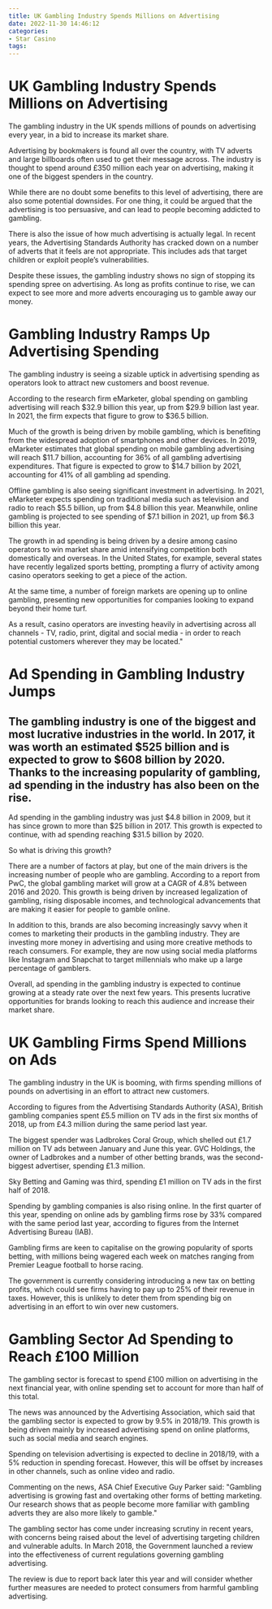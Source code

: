 ```yaml
---
title: UK Gambling Industry Spends Millions on Advertising
date: 2022-11-30 14:46:12
categories:
- Star Casino
tags:
---
```



#  UK Gambling Industry Spends Millions on Advertising

The gambling industry in the UK spends millions of pounds on advertising every year, in a bid to increase its market share.

Advertising by bookmakers is found all over the country, with TV adverts and large billboards often used to get their message across. The industry is thought to spend around £350 million each year on advertising, making it one of the biggest spenders in the country.

While there are no doubt some benefits to this level of advertising, there are also some potential downsides. For one thing, it could be argued that the advertising is too persuasive, and can lead to people becoming addicted to gambling.

There is also the issue of how much advertising is actually legal. In recent years, the Advertising Standards Authority has cracked down on a number of adverts that it feels are not appropriate. This includes ads that target children or exploit people’s vulnerabilities.

Despite these issues, the gambling industry shows no sign of stopping its spending spree on advertising. As long as profits continue to rise, we can expect to see more and more adverts encouraging us to gamble away our money.

#  Gambling Industry Ramps Up Advertising Spending

The gambling industry is seeing a sizable uptick in advertising spending as operators look to attract new customers and boost revenue.

According to the research firm eMarketer, global spending on gambling advertising will reach $32.9 billion this year, up from $29.9 billion last year. In 2021, the firm expects that figure to grow to $36.5 billion.

Much of the growth is being driven by mobile gambling, which is benefiting from the widespread adoption of smartphones and other devices. In 2019, eMarketer estimates that global spending on mobile gambling advertising will reach $11.7 billion, accounting for 36% of all gambling advertising expenditures. That figure is expected to grow to $14.7 billion by 2021, accounting for 41% of all gambling ad spending.

 Offline gambling is also seeing significant investment in advertising. In 2021, eMarketer expects spending on traditional media such as television and radio to reach $5.5 billion, up from $4.8 billion this year. Meanwhile, online gambling is projected to see spending of $7.1 billion in 2021, up from $6.3 billion this year.

The growth in ad spending is being driven by a desire among casino operators to win market share amid intensifying competition both domestically and overseas. In the United States, for example, several states have recently legalized sports betting, prompting a flurry of activity among casino operators seeking to get a piece of the action.

At the same time, a number of foreign markets are opening up to online gambling, presenting new opportunities for companies looking to expand beyond their home turf.

As a result, casino operators are investing heavily in advertising across all channels - TV, radio, print, digital and social media - in order to reach potential customers wherever they may be located."

#  Ad Spending in Gambling Industry Jumps

## The gambling industry is one of the biggest and most lucrative industries in the world. In 2017, it was worth an estimated $525 billion and is expected to grow to $608 billion by 2020. Thanks to the increasing popularity of gambling, ad spending in the industry has also been on the rise.

Ad spending in the gambling industry was just $4.8 billion in 2009, but it has since grown to more than $25 billion in 2017. This growth is expected to continue, with ad spending reaching $31.5 billion by 2020.

So what is driving this growth?

There are a number of factors at play, but one of the main drivers is the increasing number of people who are gambling. According to a report from PwC, the global gambling market will grow at a CAGR of 4.8% between 2016 and 2020. This growth is being driven by increased legalization of gambling, rising disposable incomes, and technological advancements that are making it easier for people to gamble online.

In addition to this, brands are also becoming increasingly savvy when it comes to marketing their products in the gambling industry. They are investing more money in advertising and using more creative methods to reach consumers. For example, they are now using social media platforms like Instagram and Snapchat to target millennials who make up a large percentage of gamblers.

Overall, ad spending in the gambling industry is expected to continue growing at a steady rate over the next few years. This presents lucrative opportunities for brands looking to reach this audience and increase their market share.

#  UK Gambling Firms Spend Millions on Ads

The gambling industry in the UK is booming, with firms spending millions of pounds on advertising in an effort to attract new customers.

According to figures from the Advertising Standards Authority (ASA), British gambling companies spent £5.5 million on TV ads in the first six months of 2018, up from £4.3 million during the same period last year.

The biggest spender was Ladbrokes Coral Group, which shelled out £1.7 million on TV ads between January and June this year. GVC Holdings, the owner of Ladbrokes and a number of other betting brands, was the second-biggest advertiser, spending £1.3 million.

Sky Betting and Gaming was third, spending £1 million on TV ads in the first half of 2018.

Spending by gambling companies is also rising online. In the first quarter of this year, spending on online ads by gambling firms rose by 33% compared with the same period last year, according to figures from the Internet Advertising Bureau (IAB).

Gambling firms are keen to capitalise on the growing popularity of sports betting, with millions being wagered each week on matches ranging from Premier League football to horse racing.

The government is currently considering introducing a new tax on betting profits, which could see firms having to pay up to 25% of their revenue in taxes. However, this is unlikely to deter them from spending big on advertising in an effort to win over new customers.

#  Gambling Sector Ad Spending to Reach £100 Million

The gambling sector is forecast to spend £100 million on advertising in the next financial year, with online spending set to account for more than half of this total.

The news was announced by the Advertising Association, which said that the gambling sector is expected to grow by 9.5% in 2018/19. This growth is being driven mainly by increased advertising spend on online platforms, such as social media and search engines.

Spending on television advertising is expected to decline in 2018/19, with a 5% reduction in spending forecast. However, this will be offset by increases in other channels, such as online video and radio.

Commenting on the news, ASA Chief Executive Guy Parker said: "Gambling advertising is growing fast and overtaking other forms of betting marketing. Our research shows that as people become more familiar with gambling adverts they are also more likely to gamble."

The gambling sector has come under increasing scrutiny in recent years, with concerns being raised about the level of advertising targeting children and vulnerable adults. In March 2018, the Government launched a review into the effectiveness of current regulations governing gambling advertising.

The review is due to report back later this year and will consider whether further measures are needed to protect consumers from harmful gambling advertising.